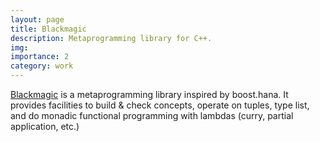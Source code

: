 ```yaml
---
layout: page
title: Blackmagic
description: Metaprogramming library for C++.
img: 
importance: 2
category: work
---
```


<a href="https://github.com/dutiona/blackmagic" title="blackmagic">Blackmagic</a> is a metaprogramming library inspired
by boost.hana. It provides facilities to build & check concepts, operate on tuples, type list, and do monadic functional
programming with lambdas (curry, partial application, etc.)
